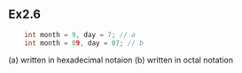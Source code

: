 ## Ex2.6

```cpp
    int month = 9, day = 7; // a
    int month = 09, day = 07; // b
```

(a) written in hexadecimal notaion
(b) written in octal notation